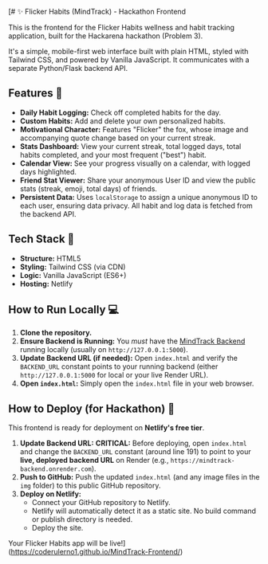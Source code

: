 [# ✨ Flicker Habits (MindTrack) - Hackathon Frontend

This is the frontend for the Flicker Habits wellness and habit tracking application, built for the Hackarena hackathon (Problem 3).

It's a simple, mobile-first web interface built with plain HTML, styled with Tailwind CSS, and powered by Vanilla JavaScript. It communicates with a separate Python/Flask backend API.

## Features 🎉

* **Daily Habit Logging:** Check off completed habits for the day.
* **Custom Habits:** Add and delete your own personalized habits.
* **Motivational Character:** Features "Flicker" the fox, whose image and accompanying quote change based on your current streak.
* **Stats Dashboard:** View your current streak, total logged days, total habits completed, and your most frequent ("best") habit.
* **Calendar View:** See your progress visually on a calendar, with logged days highlighted.
* **Friend Stat Viewer:** Share your anonymous User ID and view the public stats (streak, emoji, total days) of friends.
* **Persistent Data:** Uses `localStorage` to assign a unique anonymous ID to each user, ensuring data privacy. All habit and log data is fetched from the backend API.

## Tech Stack 🎨

* **Structure:** HTML5
* **Styling:** Tailwind CSS (via CDN)
* **Logic:** Vanilla JavaScript (ES6+)
* **Hosting:** Netlify

## How to Run Locally 💻

1.  **Clone the repository.**
2.  **Ensure Backend is Running:** You *must* have the [MindTrack Backend](https://github.com/CodeRulerNo1/mindtrack-backend) running locally (usually on `http://127.0.0.1:5000`).
3.  **Update Backend URL (if needed):** Open `index.html` and verify the `BACKEND_URL` constant points to your running backend (either `http://127.0.0.1:5000` for local or your live Render URL).
4.  **Open `index.html`:** Simply open the `index.html` file in your web browser.

## How to Deploy (for Hackathon) 🚀

This frontend is ready for deployment on **Netlify's free tier**.

1.  **Update Backend URL:** **CRITICAL:** Before deploying, open `index.html` and change the `BACKEND_URL` constant (around line 191) to point to your **live, deployed backend URL** on Render (e.g., `https://mindtrack-backend.onrender.com`).
2.  **Push to GitHub:** Push the updated `index.html` (and any image files in the `img` folder) to this public GitHub repository.
3.  **Deploy on Netlify:**
    * Connect your GitHub repository to Netlify.
    * Netlify will automatically detect it as a static site. No build command or publish directory is needed.
    * Deploy the site.

Your Flicker Habits app will be live!](https://coderulerno1.github.io/MindTrack-Frontend/)
